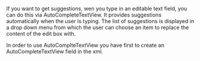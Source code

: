 If you want to get suggestions, wen you type in an editable text field, you can
do this via AutoCompleteTextView. It provides suggestions automatically when
the user is typing. The list of suggestions is displayed in a drop down menu
from which the user can choose an item to replace the content of the edit box
with. 

In order to use AutoComplteTextView you have first to create an
AutoCompleteTextView field in the xml.
